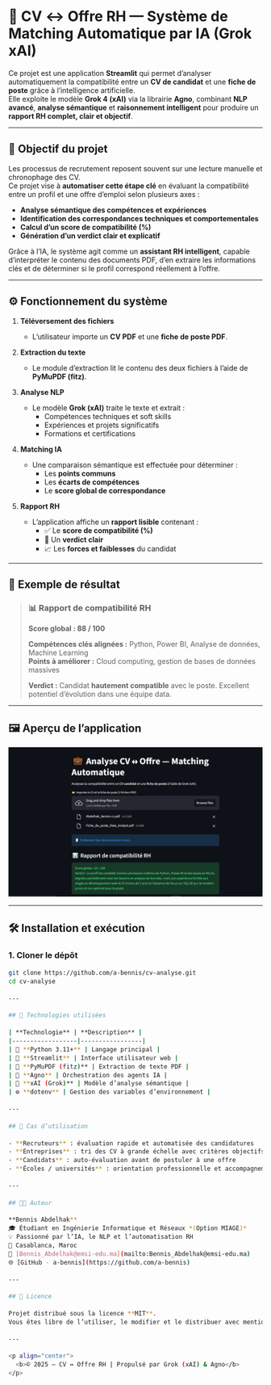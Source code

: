 # 🧠 CV ↔ Offre RH — Système de Matching Automatique par IA (Grok xAI)

Ce projet est une application **Streamlit** qui permet d’analyser automatiquement la compatibilité entre un **CV de candidat** et une **fiche de poste** grâce à l’intelligence artificielle.  
Elle exploite le modèle **Grok 4 (xAI)** via la librairie **Agno**, combinant **NLP avancé**, **analyse sémantique** et **raisonnement intelligent** pour produire un **rapport RH complet, clair et objectif**.

---

## 🎯 Objectif du projet

Les processus de recrutement reposent souvent sur une lecture manuelle et chronophage des CV.  
Ce projet vise à **automatiser cette étape clé** en évaluant la compatibilité entre un profil et une offre d’emploi selon plusieurs axes :

- **Analyse sémantique des compétences et expériences**
- **Identification des correspondances techniques et comportementales**
- **Calcul d’un score de compatibilité (%)**
- **Génération d’un verdict clair et explicatif**

Grâce à l’IA, le système agit comme un **assistant RH intelligent**, capable d’interpréter le contenu des documents PDF, d’en extraire les informations clés et de déterminer si le profil correspond réellement à l’offre.

---

## ⚙️ Fonctionnement du système

1. **Téléversement des fichiers**
   - L’utilisateur importe un **CV PDF** et une **fiche de poste PDF**.

2. **Extraction du texte**
   - Le module d’extraction lit le contenu des deux fichiers à l’aide de **PyMuPDF (fitz)**.

3. **Analyse NLP**
   - Le modèle **Grok (xAI)** traite le texte et extrait :
     - Compétences techniques et soft skills
     - Expériences et projets significatifs
     - Formations et certifications

4. **Matching IA**
   - Une comparaison sémantique est effectuée pour déterminer :
     - Les **points communs**
     - Les **écarts de compétences**
     - Le **score global de correspondance**

5. **Rapport RH**
   - L’application affiche un **rapport lisible** contenant :
     - ✅ Le **score de compatibilité (%)**
     - 💬 Un **verdict clair**
     - 📈 Les **forces et faiblesses** du candidat

---

## 🧠 Exemple de résultat

> ### 📊 Rapport de compatibilité RH  
> **Score global : 88 / 100**  
>  
> **Compétences clés alignées :** Python, Power BI, Analyse de données, Machine Learning  
> **Points à améliorer :** Cloud computing, gestion de bases de données massives  
>  
> **Verdict :** Candidat **hautement compatible** avec le poste. Excellent potentiel d’évolution dans une équipe data.

---

## 🖼️ Aperçu de l’application

![Interface Streamlit](./image.png)

---

## 🛠️ Installation et exécution

### 1. Cloner le dépôt
```bash
git clone https://github.com/a-bennis/cv-analyse.git
cd cv-analyse

---

## 🧩 Technologies utilisées

| **Technologie** | **Description** |
|------------------|-----------------|
| 🐍 **Python 3.11+** | Langage principal |
| 🎨 **Streamlit** | Interface utilisateur web |
| 📄 **PyMuPDF (fitz)** | Extraction de texte PDF |
| 🤖 **Agno** | Orchestration des agents IA |
| 🧠 **xAI (Grok)** | Modèle d’analyse sémantique |
| ⚙️ **dotenv** | Gestion des variables d’environnement |

---

## 💼 Cas d’utilisation

- **Recruteurs** : évaluation rapide et automatisée des candidatures  
- **Entreprises** : tri des CV à grande échelle avec critères objectifs  
- **Candidats** : auto-évaluation avant de postuler à une offre  
- **Écoles / universités** : orientation professionnelle et accompagnement RH  

---

## 👨‍💻 Auteur

**Bennis Abdelhak**  
🎓 Étudiant en Ingénierie Informatique et Réseaux *(Option MIAGE)*  
💡 Passionné par l’IA, le NLP et l’automatisation RH  
📍 Casablanca, Maroc  
📧 [Bennis_Abdelhak@emsi-edu.ma](mailto:Bennis_Abdelhak@emsi-edu.ma)  
🌐 [GitHub - a-bennis](https://github.com/a-bennis)

---

## 📄 Licence

Projet distribué sous la licence **MIT**.  
Vous êtes libre de l’utiliser, le modifier et le distribuer avec mention de l’auteur original.

---

<p align="center">
  <b>© 2025 — CV ↔ Offre RH | Propulsé par Grok (xAI) & Agno</b>
</p>
